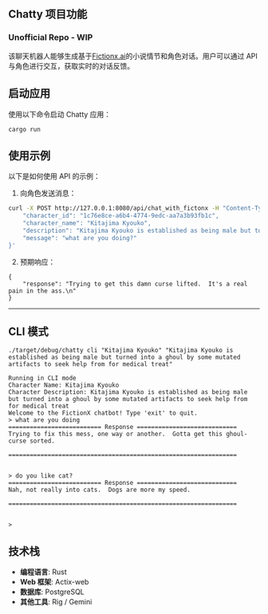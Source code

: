 ## Chatty 项目功能

### Unofficial Repo - WIP

该聊天机器人能够生成基于[Fictionx.ai](https://fictionx.ai/)的小说情节和角色对话。用户可以通过 API 与角色进行交互，获取实时的对话反馈。

## 启动应用

使用以下命令启动 Chatty 应用：
```
cargo run
```

## 使用示例

以下是如何使用 API 的示例：

1. 向角色发送消息：
```bash
curl -X POST http://127.0.0.1:8080/api/chat_with_fictonx -H "Content-Type: application/json" -d '{
    "character_id": "1c76e8ce-a6b4-4774-9edc-aa7a3b93fb1c",
    "character_name": "Kitajima Kyouko",
    "description": "Kitajima Kyouko is established as being male but turned into a ghoul by some mutated artifacts to seek help from for medical treatment.",
    "message": "what are you doing?"
}'
```

2. 预期响应：

```
{
    "response": "Trying to get this damn curse lifted.  It's a real pain in the ass.\n"
}
```

---

## CLI 模式
```
./target/debug/chatty cli "Kitajima Kyouko" "Kitajima Kyouko is established as being male but turned into a ghoul by some mutated artifacts to seek help from for medical treat"
```

```
Running in CLI mode
Character Name: Kitajima Kyouko
Character Description: Kitajima Kyouko is established as being male but turned into a ghoul by some mutated artifacts to seek help from for medical treat
Welcome to the FictionX chatbot! Type 'exit' to quit.
> what are you doing
========================== Response ============================
Trying to fix this mess, one way or another.  Gotta get this ghoul-curse sorted.

================================================================


> do you like cat?
========================== Response ============================
Nah, not really into cats.  Dogs are more my speed.

================================================================


> 
```

## 技术栈

- **编程语言**: Rust
- **Web 框架**: Actix-web
- **数据库**: PostgreSQL
- **其他工具**: Rig / Gemini